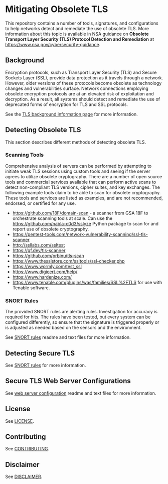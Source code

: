 # Mitigating Obsolete TLS

This repository contains a number of tools, signatures, and configurations to help networks detect and remediate the use of obsolete TLS. More information about this topic is available in NSA guidance on **Obsolete Transport Layer Security (TLS) Protocol Detection and Remediation** at https://www.nsa.gov/cybersecurity-guidance. 

## Background

Encryption protocols, such as Transport Layer Security (TLS) and Secure Sockets Layer (SSL), provide data protection as it travels through a network. However, older versions of these protocols become obsolete as technology changes and vulnerabilities surface. Network connections employing obsolete encryption protocols are at an elevated risk of exploitation and decryption. As a result, all systems should detect and remediate the use of deprecated forms of encryption for TLS and SSL protocols.

See the [TLS background information page](./TLS%20background%20information.md) for more information.

## Detecting Obsolete TLS

This section describes different methods of detecting obsolete TLS.

###  Scanning Tools
Comprehensive analysis of servers can be performed by attempting to initiate weak TLS sessions using custom tools and seeing if the server agrees to utilize obsolete cryptography. There are a number of open source tools and commercial services available that can perform active scans to detect non-compliant TLS versions, cipher suites, and key exchanges. 
The following example tools claim to be able to scan for obsolete cryptography. These tools and services are listed as examples, and are not recommended, endorsed, or certified for any use. 
*	https://github.com/18F/domain-scan - a scanner from GSA 18F to orchestrate scanning tools at scale. Can use the https://github.com/nabla-c0d3/sslyze Python package to scan for and report use of obsolete cryptography.
*	https://pentest-tools.com/network-vulnerability-scanning/ssl-tls-scanner
*	http://ssllabs.com/ssltest 
*	https://gf.dev/tls-scanner
*	https://github.com/prbinu/tls-scan
*	https://www.thesslstore.com/ssltools/ssl-checker.php
*	https://www.wormly.com/test_ssl
*	https://www.digicert.com/help/
*	https://www.hardenize.com/
*	https://www.tenable.com/plugins/was/families/SSL%2FTLS for use with Tenable software.

### SNORT Rules
The provided SNORT rules are alerting rules. Investigation for accuracy is required for hits. The rules have been tested, but every system can be configured differently, so ensure that the signature is triggered properly or is adjusted as needed based on the sensors and the environment.

See [SNORT rules](./snort/) readme and text files for more information.

## Detecting Secure TLS

See [SNORT rules](./snort/) for more information.

## Secure TLS Web Server Configurations

See [web server configuration](./webserver/) readme and text files for more information.

## License

See [LICENSE](./LICENSE.md).

## Contributing

See [CONTRIBUTING](./CONTRIBUTING.md).

## Disclaimer

See [DISCLAIMER](./DISCLAIMER.md).
